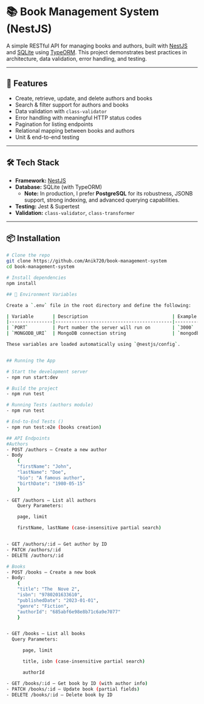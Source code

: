 # 📚 Book Management System (NestJS)

A simple RESTful API for managing books and authors, built with [NestJS](https://nestjs.com/) and [SQLite](https://www.sqlite.org/) using [TypeORM](https://typeorm.io/). This project demonstrates best practices in architecture, data validation, error handling, and testing.

---

## 🚀 Features

- Create, retrieve, update, and delete authors and books
- Search & filter support for authors and books
- Data validation with `class-validator`
- Error handling with meaningful HTTP status codes
- Pagination for listing endpoints
- Relational mapping between books and authors
- Unit & end-to-end testing

---

## 🛠️ Tech Stack

- **Framework:** [NestJS](https://nestjs.com/)
- **Database:** SQLite (with TypeORM)
  - **Note:** In production, I prefer **PostgreSQL** for its robustness, JSONB support, strong indexing, and advanced querying capabilities.
- **Testing:** Jest & Supertest
- **Validation:** `class-validator`, `class-transformer`

---

## 📦 Installation

```bash
# Clone the repo
git clone https://github.com/Anik720/book-management-system
cd book-management-system

# Install dependencies
npm install

## 🔐 Environment Variables

Create a `.env` file in the root directory and define the following:

| Variable       | Description                               | Example                                      |
|----------------|-------------------------------------------|----------------------------------------------|
| `PORT`         | Port number the server will run on        | `3000`                                       |
| `MONGODB_URI`  | MongoDB connection string                 | `mongodb://localhost:27017/book_management_db` |

These variables are loaded automatically using `@nestjs/config`.


## Running the App

# Start the development server
- npm run start:dev

# Build the project
- npm run test

# Running Tests (authors module)
- npm run test

# End-to-End Tests ()
- npm run test:e2e (books creation)

## API Endpoints
#Authors
- POST /authors – Create a new author
- Body 
    {
    "firstName": "John",
    "lastName": "Doe",
    "bio": "A famous author",
    "birthDate": "1980-05-15"
    }

- GET /authors – List all authors
    Query Parameters:

    page, limit

    firstName, lastName (case-insensitive partial search)


- GET /authors/:id – Get author by ID
- PATCH /authors/:id
- DELETE /authors/:id

# Books
- POST /books – Create a new book
- Body:
    {
    "title": "The  Nove 2",
    "isbn": "9780201633610",
    "publishedDate": "2023-01-01",
    "genre": "Fiction",
    "authorId": "685abf6e98e8b71c6a9e7077"
    }


- GET /books – List all books
  Query Parameters:

      page, limit

      title, isbn (case-insensitive partial search)

      authorId

- GET /books/:id – Get book by ID (with author info)
- PATCH /books/:id – Update book (partial fields)
- DELETE /books/:id – Delete book by ID
